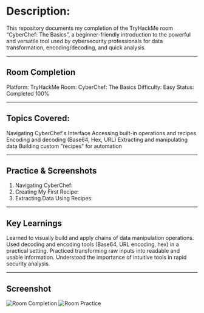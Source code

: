 # Description:
This repository documents my completion of the TryHackMe room “CyberChef: The Basics”, a beginner-friendly introduction to the powerful and versatile tool used by cybersecurity professionals for data transformation, encoding/decoding, and quick analysis.

---

## Room Completion

Platform: TryHackMe
Room: CyberChef: The Basics
Difficulty: Easy
Status: Completed 100%

---

## Topics Covered:

Navigating CyberChef's Interface
Accessing built-in operations and recipes
Encoding and decoding (Base64, Hex, URL)
Extracting and manipulating data
Building custom "recipes" for automation

---

## Practice & Screenshots

1. Navigating CyberChef:
2. Creating My First Recipe:
3. Extracting Data Using Recipes:

---

## Key Learnings

Learned to visually build and apply chains of data manipulation operations.
Used decoding and encoding tools (Base64, URL encoding, hex) in a practical setting.
Practiced transforming raw inputs into readable and usable information.
Understood the importance of intuitive tools in rapid security analysis.

---

## Screenshot
![Room Completion]()
![Room Practice]()
